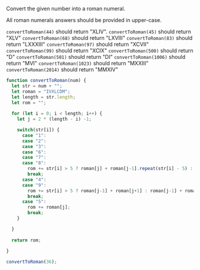 Convert the given number into a roman numeral.

All roman numerals answers should be provided in upper-case.

`convertToRoman(44)` should return "XLIV".
`convertToRoman(45)` should return "XLV"
`convertToRoman(68)` should return "LXVIII"
`convertToRoman(83)` should return "LXXXIII"
`convertToRoman(97)` should return "XCVII"
`convertToRoman(99)` should return "XCIX"
`convertToRoman(500)` should return "D"
`convertToRoman(501)` should return "DI"
`convertToRoman(1006)` should return "MVI"
`convertToRoman(1023)` should return "MXXIII"
`convertToRoman(2014)` should return "MMXIV"

```js
function convertToRoman(num) {
  let str = num + "";
  let roman = "IVXLCDM";
  let length = str.length;
  let rom = "";
  
  for (let i = 0; i < length; i++) {
    let j = 2 * (length - i) -1;

    switch(str[i]) {
      case "1":
      case "2":
      case "3":
      case "6":
      case "7":
      case "8":
        rom += str[i] > 5 ? roman[j] + roman[j-1].repeat(str[i] - 5) : roman[j-1].repeat(str[i]);
        break;
      case "4":
      case "9":
        rom += str[i] > 5 ? roman[j-1] + roman[j+1] : roman[j-1] + roman[j];
        break;
      case "5":
        rom += roman[j];
        break;            
    }

  }
 
  return rom;
  
}

convertToRoman(36);
```
